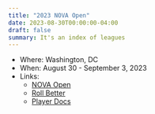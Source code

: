 ```yaml
---
title: "2023 NOVA Open"
date: 2023-08-30T00:00:00-04:00
draft: false
summary: It's an index of leagues
---
```


- Where: Washington, DC
- When: August 30 - September 3, 2023
- Links:
  - [NOVA Open](https://www.novaopen.com/)
  - [Roll Better](https://rollbetter.gg/tournaments/776)
  - [Player Docs](https://novapublic.blob.core.windows.net/event-primers/2023/Nova-Open-2023--Star-Wars-X-Wing-Primer.pdf)